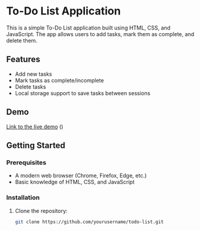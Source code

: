 # To-Do List Application

This is a simple To-Do List application built using HTML, CSS, and JavaScript. The app allows users to add tasks, mark them as complete, and delete them.

## Features

- Add new tasks
- Mark tasks as complete/incomplete
- Delete tasks
- Local storage support to save tasks between sessions

## Demo

[Link to the live demo](#) ()



## Getting Started

### Prerequisites

- A modern web browser (Chrome, Firefox, Edge, etc.)
- Basic knowledge of HTML, CSS, and JavaScript

### Installation

1. Clone the repository:

   ```bash
   git clone https://github.com/yourusername/todo-list.git

